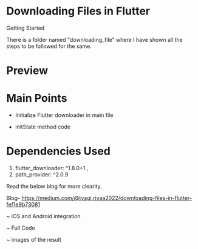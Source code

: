 # Downloading Files in Flutter


 Getting Started

There is a folder named "downloading_file" where I have shown all the steps to be followed for the same.

# Preview



# Main Points
 - Initialize Flutter downloader in main file

- initState method code


# Dependencies Used
1.  flutter_downloader: ^1.8.0+1 ,
2.  path_provider: ^2.0.9


Read the below blog for more clearity.

Blog- https://medium.com/@tyagi.riyaa2022/downloading-files-in-flutter-fef1e9b73081
 
~ iOS and Android integration

~ Full Code

~ images of the result






